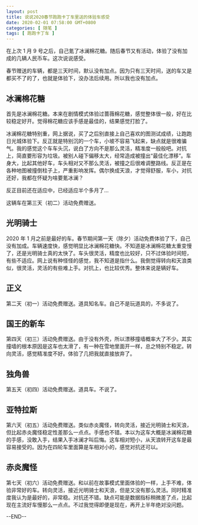 ```yaml
---
layout: post
title: 说说2020春节跑跑卡丁车里送的体验车感受
date: 2020-02-01 07:58:00 GMT+0800
categories: [ 随笔 ]
tags: [ 跑跑卡丁车 ]
---
```


在上次 1 月 9 号之后，自己氪了冰澜棉花糖。随后春节又有活动，体验了没有加成的几辆人民币车。这次说说感受。

<!-- more -->

春节赠送的车辆，都是三天时间，默认没有加点。因为只有三天时间，送的车又是都买不了的了，也就是体验下，没办法后续用。所以我也没有加点。

## 冰澜棉花糖

首先是冰澜棉花糖。本来在剧情模式体验过蔷薇棉花糖，感觉整体很一般，好在比较稳定好开。觉得棉花糖应该手感是最佳的，结果感觉打脸了。

冰澜棉花糖特别重，网上据说，买了之后别直接上自己喜欢的图测试成绩，让跑跑日光城体验下。反正就是特别沉的一个车，小坡不容易飞起来，缺点就是很难骗气。我的感觉这个车车头沉，说白了方向不是那么灵活，精准度一般般吧。对抗上，简直要形容为垃圾。被别人碰下偏移太大，经常造成被撞出“最佳化漂移”。车身大，比起其他好车，车头相对又不那么灵活，被撞之后很难调整路线。反正是在各种地图被撞倒柱子上，严重影响发挥。偶尔换成天浪，才觉得舒服，车小，对抗还好，我都在怀疑为啥要氪冰澜？

反正目前还在适应中，已经适应半个多月了...

这辆车在第三天（初二）活动免费赠送。

## 光明骑士

2020 年 1 月之前是最好的车。春节期间第一天（除夕）活动免费体验了下，自己没有加成。车辆速度快，感觉明显比冰澜棉花糖快。不知道是冰澜棉花糖太重变慢了，还是光明骑士真的太快了。车头很灵活，精度也比较好，只不过体验时间短，有些不适应。网上说有种怪怪的感觉，我不知道是指什么。我倒觉得转向和天浪类似，很灵活，灵活的有些难上手。对抗上，也比较优秀。整体来说是辆好车。

## 正义

第二天（初一）活动免费赠送。道具知名车。自己不是玩道具的，不多说了。

## 国王的新车

第四天（初三）活动免费赠送。由于没有外壳，所以漂移撞墙概率大了不少。其实撞墙的根本原因是这车也太滑了，有一种在雪地里面开一样，总之特别不稳定。转向灵活，感觉精准度不好。体验了几把我就直接放弃了。

## 独角兽

第五天（初四）活动免费赠送。道具车。不说了。

## 亚特拉斯

第六天（初五）活动免费赠送。类似赤炎魔怪，转向灵活，接近光明骑士和天浪，但比起赤炎魔怪稳定性差那么一点点。手感也不错。本以为这车大概是冰澜棉花糖的手感，没敢入手，结果入手冰澜才叫后悔。这车相对短小，从天浪转开这车是最容易接受的。因为在四轮车里面算是车相对小的，感觉对抗还可以。

## 赤炎魔怪

第七天（初六）活动免费赠送。和以前在故事模式里面体验的一样，上手不难，体验非常好的车。转向灵活，接近光明骑士和天浪，但是又没有那么灵活。同时精准度我认为是最好的，非常稳。对抗还不错。缺点可能是数据指标稍微差了点，比起现在主流好车慢那么一点点。不过我觉得即便是现在，再开上半年绝对没问题。

--END--
